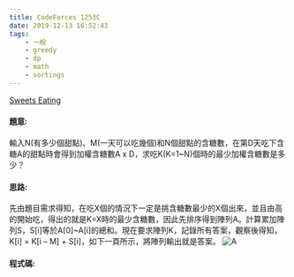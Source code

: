 ```yaml
---
title: CodeForces 1253C
date: 2019-12-13 16:52:43
tags:
    - 一般
    - greedy
    - dp
    - math
    - sortings
---
```

[Sweets Eating](http://codeforces.com/problemset/problem/1253/C)


#### 題意:
輸入N(有多少個甜點)、M(一天可以吃幾個)和N個甜點的含糖數，在第D天吃下含糖A的甜點時會得到加權含糖數A x D，求吃K(K=1~N)個時的最少加權含糖數是多少？
<!-- more -->
#### 思路:
先由題目需求得知，在吃X個的情況下一定是挑含糖數最少的X個出來，並且由高的開始吃，得出的就是K=X時的最少含糖數，因此先排序得到陣列A。計算累加陣列S，S[i]等於A[0]~A[i]的總和。現在要求陣列K，記錄所有答案，觀察後得知，K[i] = K[i – M] + S[i]，如下一頁所示，將陣列輸出就是答案。
![A](A.PNG)
#### 程式碼:
<script src="https://gist.github.com/Daviswww/0a2cb1dad996580b67cf36a5a37bc11c.js"></script>